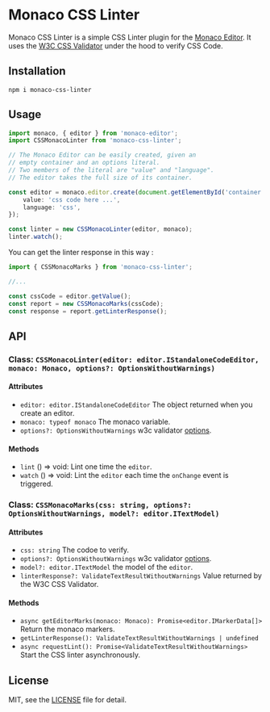 # Monaco CSS Linter

Monaco CSS Linter is a simple CSS Linter plugin for the [Monaco Editor](https://microsoft.github.io/monaco-editor/). It uses the [W3C CSS Validator](https://sparksuite.github.io/w3c-css-validator/) under the hood to verify CSS Code.

## Installation

```
npm i monaco-css-linter
```

## Usage

```ts
import monaco, { editor } from 'monaco-editor';
import CSSMonacoLinter from 'monaco-css-linter';

// The Monaco Editor can be easily created, given an
// empty container and an options literal.
// Two members of the literal are "value" and "language".
// The editor takes the full size of its container.

const editor = monaco.editor.create(document.getElementById('container'), {
    value: 'css code here ...',
    language: 'css',
});

const linter = new CSSMonacoLinter(editor, monaco);
linter.watch();
```

You can get the linter response in this way :

```ts
import { CSSMonacoMarks } from 'monaco-css-linter';

//...

const cssCode = editor.getValue();
const report = new CSSMonacoMarks(cssCode);
const response = report.getLinterResponse();
```

## API

### Class: `CSSMonacoLinter(editor: editor.IStandaloneCodeEditor, monaco: Monaco, options?: OptionsWithoutWarnings)`

#### Attributes

-   `editor: editor.IStandaloneCodeEditor` The object returned when you create an editor.
-   `monaco: typeof monaco` The monaco variable.
-   `options?: OptionsWithoutWarnings` w3c validator [options](https://sparksuite.github.io/w3c-css-validator/docs/functions/validate-text).

#### Methods

-   `lint` () => void: Lint one time the `editor`.
-   `watch` () => void: Lint the `editor` each time the `onChange` event is triggered.

### Class: `CSSMonacoMarks(css: string, options?: OptionsWithoutWarnings, model?: editor.ITextModel)`

#### Attributes

-   `css: string` The codoe to verify.
-   `options?: OptionsWithoutWarnings` w3c validator [options](https://sparksuite.github.io/w3c-css-validator/docs/functions/validate-text).
-   `model?: editor.ITextModel` the model of the `editor`.
-   `linterResponse?: ValidateTextResultWithoutWarnings` Value returned by the W3C CSS Validator.

#### Methods

-   `async getEditorMarks(monaco: Monaco): Promise<editor.IMarkerData[]>` Return the monaco markers.
-   `getLinterResponse(): ValidateTextResultWithoutWarnings | undefined`
-   `async requestLint(): Promise<ValidateTextResultWithoutWarnings>` Start the CSS linter asynchronously.

## License

MIT, see the [LICENSE](./LICENSE) file for detail.
